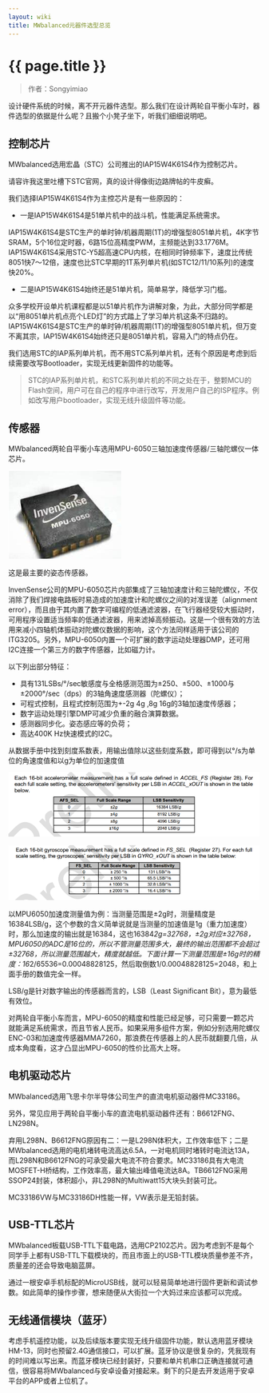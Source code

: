 ```yaml
---
layout: wiki
title: MWbalanced元器件选型总览
---
```


# {{ page.title }}

> 作者：Songyimiao

设计硬件系统的时候，离不开元器件选型。那么我们在设计两轮自平衡小车时，器件选型的依据是什么呢？且搬个小凳子坐下，听我们细细说明吧。

## 控制芯片

MWbalanced选用宏晶（STC）公司推出的IAP15W4K61S4作为控制芯片。

请容许我这里吐槽下STC官网，真的设计得像街边路牌帖的牛皮癣。

我们选择IAP15W4K61S4作为主控芯片是有一些原因的：

* 一是IAP15W4K61S4是51单片机中的战斗机，性能满足系统需求。

IAP15W4K61S4是STC生产的单时钟/机器周期(1T)的增强型8051单片机，4K字节SRAM，5个16位定时器，6路15位高精度PWM，主频能达到33.1776M。IAP15W4K61S4采用STC-Y5超高速CPU内核，在相同时钟频率下，速度比传统8051快7～12倍，速度也比STC早期的1T系列单片机(如STC12/11/10系列)的速度快20%。

* 二是IAP15W4K61S4始终还是51单片机，简单易学，降低学习门槛。

众多学校开设单片机课程都是以51单片机作为讲解对象，为此，大部分同学都是以“用8051单片机点亮个LED灯”的方式踏上了学习单片机这条不归路的。IAP15W4K61S4是STC生产的单时钟/机器周期(1T)的增强型8051单片机，但万变不离其宗，IAP15W4K61S4始终还只是8051单片机，容易入门的特点仍在。

我们选用STC的IAP系列单片机，而不用STC系列单片机，还有个原因是考虑到后续需要改写Bootloader，实现无线更新固件的功能等。

>STC的IAP系列单片机，和STC系列单片机的不同之处在于，整颗MCU的Flash空间，用户可在自己的程序中进行改写，开发用户自己的ISP程序。例如改写用户bootloader，实现无线升级固件等功能。


## 传感器

MWbalanced两轮自平衡小车选用MPU-6050三轴加速度传感器/三轴陀螺仪一体芯片。

![mpu6050](/img/wiki/devices-selection-03.png)

这是最主要的姿态传感器。

InvenSense公司的MPU-6050芯片内部集成了三轴加速度计和三轴陀螺仪，不仅消除了我们焊接电路板时易造成的加速度计和陀螺仪之间的对准误差（alignment error），而且由于其内置了数字可编程的低通滤波器，在飞行器经受较大振动时，可用程序设置适当频率的低通滤波器，用来滤掉高频振动。这是一个很有效的方法用来减小四轴机体振动对陀螺仪数据的影响，这个方法同样适用于该公司的ITG3205。另外，MPU-6050内置一个可扩展的数字运动处理器DMP，还可用I2C连接一个第三方的数字传感器，比如磁力计。


以下列出部分特征：

* 具有131LSBs/°/sec敏感度与全格感测范围为±250、±500、±1000与±2000°/sec（dps）的3轴角速度感测器（陀螺仪）；
* 可程式控制，且程式控制范围为+-2g 4g ,8g 16g的3轴加速度传感器；
* 数字运动处理引擎DMP可减少负重的融合演算数据。
* 感测器同步化。姿态感应等的负荷；
* 高达400K Hz快速模式的I2C。

从数据手册中找到刻度系数表，用输出值除以这些刻度系数，即可得到以°/s为单位的角速度值和以g为单位的加速度值

![](/img/wiki/devices-selection-01.png)

![](/img/wiki/devices-selection-02.png)

以MPU6050加速度测量值为例：当测量范围是±2g时，测量精度是16384LSB/g，这个参数的含义简单说就是当测量的加速值是1g（重力加速度）时，那么加速度的输出就是16384，这也16384*2g=32768，±2g对应±32768，MPU6050的ADC是16位的，所以不管测量范围多大，最终的输出范围都不会超过±32768，所以测量范围越大，精度就越低。下面计算一下测量范围是±16g时的精度：16*2/65536=0.00048828125，然后取倒数1/0.00048828125=2048，和上面手册的数值完全一样。

LSB/g是针对数字输出的传感器而言的，LSB（Least Significant Bit），意为最低有效位。

对两轮自平衡小车而言，MPU-6050的精度和性能已经足够，可只需要一颗芯片就能满足系统需求，而且节省人民币。如果采用多组件方案，例如分别选用陀螺仪ENC-03和加速度传感器MMA7260，那浪费在传感器上的人民币就翻要几倍，从成本角度看，这才凸显出MPU-6050的性价比高大上呀。

## 电机驱动芯片

MWbalanced选用飞思卡尔半导体公司生产的直流电机驱动器件MC33186。

另外，常见应用于两轮自平衡小车的直流电机驱动器件还有：B6612FNG、LN298N。

弃用L298N、B6612FNG原因有二：一是L298N体积大，工作效率低下；二是MWbalanced选用的电机堵转电流高达6.5A，一对电机同时堵转时电流达13A，而L298N和B6612FNG的可承受最大电流不符合要求。MC33186具有大电流MOSFET-H桥结构，工作效率高，最大输出峰值电流达8A。TB6612FNG采用SSOP24封装，体积超小，非L298N的Multiwatt15大块头封装可比。

MC33186VW与MC33186DH性能一样，VW表示是无铅封装。

## USB-TTL芯片

MWbalanced板载USB-TTL下载电路，选用CP2102芯片。因为考虑到不是每个同学手上都有USB-TTL下载模块的，而且市面上的USB-TTL模块质量参差不齐，质量差的还会导致电脑蓝屏。

通过一根安卓手机标配的MicroUSB线，就可以轻易简单地进行固件更新和调试参数。如此简单的操作步骤，想来随便从大街拉一个大妈过来应该都可以完成。

## 无线通信模块（蓝牙）

考虑手机遥控功能，以及后续版本要实现无线升级固件功能，默认选用蓝牙模块HM-13，同时也预留2.4G通信接口，可以扩展。蓝牙协议是很复杂的，凭我现有的时间难以写出来。而蓝牙模块已经封装好，只要和单片机串口正确连接就可通信，很容易将MWbalanced与安卓设备对接起来。剩下的只是去开发适用于安卓平台的APP或者上位机了。

